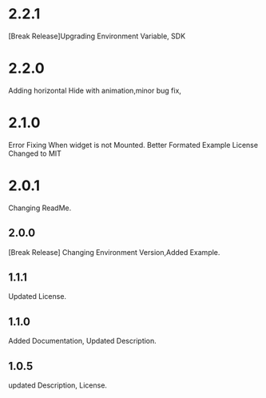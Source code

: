 # 2.2.1

[Break Release]Upgrading Environment Variable, SDK

# 2.2.0

Adding horizontal Hide with animation,minor bug fix,


# 2.1.0

Error Fixing When widget is not Mounted.
Better Formated Example
License Changed to MIT

# 2.0.1

Changing ReadMe.

## 2.0.0

[Break Release] Changing Environment Version,Added Example.

## 1.1.1

Updated License.

## 1.1.0

Added Documentation, Updated Description.

## 1.0.5

updated Description, License.
